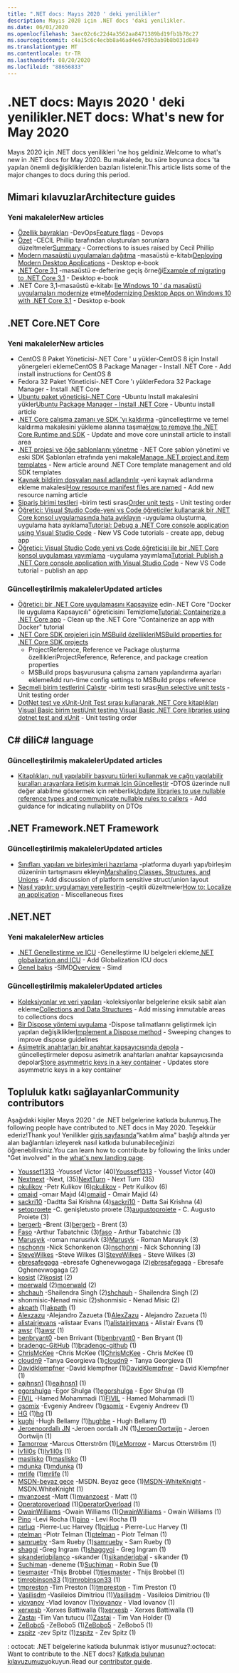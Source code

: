 ```yaml
---
title: ".NET docs: Mayıs 2020 ' deki yenilikler"
description: Mayıs 2020 için .NET docs 'daki yenilikler.
ms.date: 06/01/2020
ms.openlocfilehash: 3aec02c6c22d4a3562aa8471389bd19fb1b78c27
ms.sourcegitcommit: c4a15c6c4ecbb8a46ad4e67d9b3ab9b8b031d849
ms.translationtype: MT
ms.contentlocale: tr-TR
ms.lasthandoff: 08/20/2020
ms.locfileid: "88656833"
---
```

# <a name="net-docs-whats-new-for-may-2020"></a><span data-ttu-id="789c7-103">.NET docs: Mayıs 2020 ' deki yenilikler</span><span class="sxs-lookup"><span data-stu-id="789c7-103">.NET docs: What's new for May 2020</span></span>

<span data-ttu-id="789c7-104">Mayıs 2020 için .NET docs yenilikleri 'ne hoş geldiniz.</span><span class="sxs-lookup"><span data-stu-id="789c7-104">Welcome to what's new in .NET docs for May 2020.</span></span> <span data-ttu-id="789c7-105">Bu makalede, bu süre boyunca docs 'ta yapılan önemli değişikliklerden bazıları listelenir.</span><span class="sxs-lookup"><span data-stu-id="789c7-105">This article lists some of the major changes to docs during this period.</span></span>

## <a name="architecture-guides"></a><span data-ttu-id="789c7-106">Mimari kılavuzlar</span><span class="sxs-lookup"><span data-stu-id="789c7-106">Architecture guides</span></span>

### <a name="new-articles"></a><span data-ttu-id="789c7-107">Yeni makaleler</span><span class="sxs-lookup"><span data-stu-id="789c7-107">New articles</span></span>

- <span data-ttu-id="789c7-108">[Özellik bayrakları](../architecture/cloud-native/feature-flags.md) -DevOps</span><span class="sxs-lookup"><span data-stu-id="789c7-108">[Feature flags](../architecture/cloud-native/feature-flags.md) - Devops</span></span>
- <span data-ttu-id="789c7-109">[Özet](../architecture/cloud-native/summary.md) -CECIL Phillip tarafından oluşturulan sorunlara düzeltmeler</span><span class="sxs-lookup"><span data-stu-id="789c7-109">[Summary](../architecture/cloud-native/summary.md) - Corrections to issues raised by Cecil Phillip</span></span>
- <span data-ttu-id="789c7-110">[Modern masaüstü uygulamaları dağıtma](../architecture/modernize-desktop/deploy-modern-applications.md) -masaüstü e-kitabı</span><span class="sxs-lookup"><span data-stu-id="789c7-110">[Deploying Modern Desktop Applications](../architecture/modernize-desktop/deploy-modern-applications.md) - Desktop e-book</span></span>
- <span data-ttu-id="789c7-111">[.NET Core 3,1](../architecture/modernize-desktop/example-migration-core.md) -masaüstü e-defterine geçiş örneği</span><span class="sxs-lookup"><span data-stu-id="789c7-111">[Example of migrating to .NET Core 3.1](../architecture/modernize-desktop/example-migration-core.md) - Desktop e-book</span></span>
- <span data-ttu-id="789c7-112">.NET Core 3,1-masaüstü e-kitabı [Ile Windows 10 ' da masaüstü uygulamaları modernize](../architecture/modernize-desktop/index.md) etme</span><span class="sxs-lookup"><span data-stu-id="789c7-112">[Modernizing Desktop Apps on Windows 10 with .NET Core 3.1](../architecture/modernize-desktop/index.md) - Desktop e-book</span></span>

## <a name="net-core"></a><span data-ttu-id="789c7-113">.NET Core</span><span class="sxs-lookup"><span data-stu-id="789c7-113">.NET Core</span></span>

### <a name="new-articles"></a><span data-ttu-id="789c7-114">Yeni makaleler</span><span class="sxs-lookup"><span data-stu-id="789c7-114">New articles</span></span>

- <span data-ttu-id="789c7-115">CentOS 8 Paket Yöneticisi-.NET Core ' u yükler-CentOS 8 için Install yönergeleri ekleme</span><span class="sxs-lookup"><span data-stu-id="789c7-115">CentOS 8 Package Manager - Install .NET Core - Add install instructions for CentOS 8</span></span>
- <span data-ttu-id="789c7-116">Fedora 32 Paket Yöneticisi-.NET Core 'ı yükler</span><span class="sxs-lookup"><span data-stu-id="789c7-116">Fedora 32 Package Manager - Install .NET Core</span></span>
- <span data-ttu-id="789c7-117">[Ubuntu paket yöneticisi-.NET Core](../core/install/linux-ubuntu.md) -Ubuntu Install makalesini yükler</span><span class="sxs-lookup"><span data-stu-id="789c7-117">[Ubuntu Package Manager - Install .NET Core](../core/install/linux-ubuntu.md) - Ubuntu install article</span></span>
- <span data-ttu-id="789c7-118">[.NET Core çalışma zamanı ve SDK 'yı kaldırma](../core/install/remove-runtime-sdk-versions.md) -güncelleştirme ve temel kaldırma makalesini yükleme alanına taşıma</span><span class="sxs-lookup"><span data-stu-id="789c7-118">[How to remove the .NET Core Runtime and SDK](../core/install/remove-runtime-sdk-versions.md) - Update and move core uninstall article to install area</span></span>
- <span data-ttu-id="789c7-119">[.NET projesi ve öğe şablonlarını yönetme](../core/install/templates.md) -.NET Core şablon yönetimi ve eski SDK Şablonları etrafında yeni makale</span><span class="sxs-lookup"><span data-stu-id="789c7-119">[Manage .NET project and item templates](../core/install/templates.md) - New article around .NET Core template management and old SDK templates</span></span>
- <span data-ttu-id="789c7-120">[Kaynak bildirim dosyaları nasıl adlandırılır](../core/resources/manifest-file-names.md) -yeni kaynak adlandırma ekleme makalesi</span><span class="sxs-lookup"><span data-stu-id="789c7-120">[How resource manifest files are named](../core/resources/manifest-file-names.md) - Add new resource naming article</span></span>
- <span data-ttu-id="789c7-121">[Sipariş birimi testleri](../core/testing/order-unit-tests.md) -birim testi sırası</span><span class="sxs-lookup"><span data-stu-id="789c7-121">[Order unit tests](../core/testing/order-unit-tests.md) - Unit testing order</span></span>
- <span data-ttu-id="789c7-122">[Öğretici: Visual Studio Code-yeni vs Code öğreticiler kullanarak bir .NET Core konsol uygulamasında hata ayıklayın](../core/tutorials/debugging-with-visual-studio-code.md) -uygulama oluşturma, uygulama hata ayıklama</span><span class="sxs-lookup"><span data-stu-id="789c7-122">[Tutorial: Debug a .NET Core console application using Visual Studio Code](../core/tutorials/debugging-with-visual-studio-code.md) - New VS Code tutorials - create app, debug app</span></span>
- <span data-ttu-id="789c7-123">[Öğretici: Visual Studio Code yeni vs Code öğreticisi ile bir .NET Core konsol uygulaması yayımlama](../core/tutorials/publishing-with-visual-studio-code.md) -uygulama yayımlama</span><span class="sxs-lookup"><span data-stu-id="789c7-123">[Tutorial: Publish a .NET Core console application with Visual Studio Code](../core/tutorials/publishing-with-visual-studio-code.md) - New VS Code tutorial - publish an app</span></span>

### <a name="updated-articles"></a><span data-ttu-id="789c7-124">Güncelleştirilmiş makaleler</span><span class="sxs-lookup"><span data-stu-id="789c7-124">Updated articles</span></span>

- <span data-ttu-id="789c7-125">[Öğretici: bir .NET Core uygulamasını Kapsayıize](../core/docker/build-container.md) edin-.NET Core "Docker Ile uygulama Kapsayıcılı" öğreticisini Temizleme</span><span class="sxs-lookup"><span data-stu-id="789c7-125">[Tutorial: Containerize a .NET Core app](../core/docker/build-container.md) - Clean up the .NET Core "Containerize an app with Docker" tutorial</span></span>
- [<span data-ttu-id="789c7-126">.NET Core SDK projeleri için MSBuild özellikleri</span><span class="sxs-lookup"><span data-stu-id="789c7-126">MSBuild properties for .NET Core SDK projects</span></span>](../core/project-sdk/msbuild-props.md)
  - <span data-ttu-id="789c7-127">ProjectReference, Reference ve Package oluşturma özellikleri</span><span class="sxs-lookup"><span data-stu-id="789c7-127">ProjectReference, Reference, and package creation properties</span></span>
  - <span data-ttu-id="789c7-128">MSBuild props başvurusuna çalışma zamanı yapılandırma ayarları ekleme</span><span class="sxs-lookup"><span data-stu-id="789c7-128">Add run-time config settings to MSBuild props reference</span></span>
- <span data-ttu-id="789c7-129">[Seçmeli birim testlerini Çalıştır](../core/testing/selective-unit-tests.md) -birim testi sırası</span><span class="sxs-lookup"><span data-stu-id="789c7-129">[Run selective unit tests](../core/testing/selective-unit-tests.md) - Unit testing order</span></span>
- <span data-ttu-id="789c7-130">[DotNet test ve xUnit-Unit Test sırası kullanarak .NET Core kitaplıkları Visual Basic birim testi](../core/testing/unit-testing-visual-basic-with-dotnet-test.md)</span><span class="sxs-lookup"><span data-stu-id="789c7-130">[Unit testing Visual Basic .NET Core libraries using dotnet test and xUnit](../core/testing/unit-testing-visual-basic-with-dotnet-test.md) - Unit testing order</span></span>

## <a name="c-language"></a><span data-ttu-id="789c7-131">C# dili</span><span class="sxs-lookup"><span data-stu-id="789c7-131">C# language</span></span>

### <a name="updated-articles"></a><span data-ttu-id="789c7-132">Güncelleştirilmiş makaleler</span><span class="sxs-lookup"><span data-stu-id="789c7-132">Updated articles</span></span>

- <span data-ttu-id="789c7-133">[Kitaplıkları, null yapılabilir başvuru türleri kullanmak ve çağrı yapılabilir kuralları arayanlara iletişim kurmak Için Güncelleştir](../csharp/nullable-migration-strategies.md) -DTOS üzerinde null değer alabilme göstermek için rehberlik</span><span class="sxs-lookup"><span data-stu-id="789c7-133">[Update libraries to use nullable reference types and communicate nullable rules to callers](../csharp/nullable-migration-strategies.md) - Add guidance for indicating nullability on DTOs</span></span>

## <a name="net-framework"></a><span data-ttu-id="789c7-134">.NET Framework</span><span class="sxs-lookup"><span data-stu-id="789c7-134">.NET Framework</span></span>

### <a name="updated-articles"></a><span data-ttu-id="789c7-135">Güncelleştirilmiş makaleler</span><span class="sxs-lookup"><span data-stu-id="789c7-135">Updated articles</span></span>

- <span data-ttu-id="789c7-136">[Sınıfları, yapıları ve birleşimleri hazırlama](../framework/interop/marshaling-classes-structures-and-unions.md) -platforma duyarlı yapı/birleşim düzeninin tartışmasını ekleyin</span><span class="sxs-lookup"><span data-stu-id="789c7-136">[Marshaling Classes, Structures, and Unions](../framework/interop/marshaling-classes-structures-and-unions.md) - Add discussion of platform sensitive struct/union layout</span></span>
- <span data-ttu-id="789c7-137">[Nasıl yapılır: uygulamayı yerelleştirin](../framework/wpf/advanced/how-to-localize-an-application.md) -çeşitli düzeltmeler</span><span class="sxs-lookup"><span data-stu-id="789c7-137">[How to: Localize an application](../framework/wpf/advanced/how-to-localize-an-application.md) - Miscellaneous fixes</span></span>

## <a name="net"></a><span data-ttu-id="789c7-138">.NET</span><span class="sxs-lookup"><span data-stu-id="789c7-138">.NET</span></span>

### <a name="new-articles"></a><span data-ttu-id="789c7-139">Yeni makaleler</span><span class="sxs-lookup"><span data-stu-id="789c7-139">New articles</span></span>

- <span data-ttu-id="789c7-140">[.NET Genelleştirme ve ICU](../standard/globalization-localization/globalization-icu.md) -Genelleştirme IU belgeleri ekleme</span><span class="sxs-lookup"><span data-stu-id="789c7-140">[.NET globalization and ICU](../standard/globalization-localization/globalization-icu.md) - Add Globalization ICU docs</span></span>
- <span data-ttu-id="789c7-141">[Genel bakış](../standard/simd.md) -SIMD</span><span class="sxs-lookup"><span data-stu-id="789c7-141">[Overview](../standard/simd.md) - Simd</span></span>

### <a name="updated-articles"></a><span data-ttu-id="789c7-142">Güncelleştirilmiş makaleler</span><span class="sxs-lookup"><span data-stu-id="789c7-142">Updated articles</span></span>

- <span data-ttu-id="789c7-143">[Koleksiyonlar ve veri yapıları](../standard/collections/index.md) -koleksiyonlar belgelerine eksik sabit alan ekleme</span><span class="sxs-lookup"><span data-stu-id="789c7-143">[Collections and Data Structures](../standard/collections/index.md) - Add missing immutable areas to collections docs</span></span>
- <span data-ttu-id="789c7-144">[Bir Dispose yöntemi uygulama](../standard/garbage-collection/implementing-dispose.md) -Dispose talimatlarını geliştirmek için yapılan değişiklikler</span><span class="sxs-lookup"><span data-stu-id="789c7-144">[Implement a Dispose method](../standard/garbage-collection/implementing-dispose.md) - Sweeping changes to improve dispose guidelines</span></span>
- <span data-ttu-id="789c7-145">[Asimetrik anahtarları bir anahtar kapsayıcısında depola](../standard/security/how-to-store-asymmetric-keys-in-a-key-container.md) -güncelleştirmeler deposu asimetrik anahtarları anahtar kapsayıcısında depolar</span><span class="sxs-lookup"><span data-stu-id="789c7-145">[Store asymmetric keys in a key container](../standard/security/how-to-store-asymmetric-keys-in-a-key-container.md) - Updates store asymmetric keys in a key container</span></span>

## <a name="community-contributors"></a><span data-ttu-id="789c7-146">Topluluk katkı sağlayanlar</span><span class="sxs-lookup"><span data-stu-id="789c7-146">Community contributors</span></span>

<span data-ttu-id="789c7-147">Aşağıdaki kişiler Mayıs 2020 ' de .NET belgelerine katkıda bulunmuş.</span><span class="sxs-lookup"><span data-stu-id="789c7-147">The following people have contributed to .NET docs in May 2020.</span></span> <span data-ttu-id="789c7-148">Teşekkür ederiz!</span><span class="sxs-lookup"><span data-stu-id="789c7-148">Thank you!</span></span> <span data-ttu-id="789c7-149">Yenilikler [giriş sayfasında](index.yml)"katılım alma" başlığı altında yer alan bağlantıları izleyerek nasıl katkıda bulunabileceğinizi öğrenebilirsiniz.</span><span class="sxs-lookup"><span data-stu-id="789c7-149">You can learn how to contribute by following the links under "Get involved" in the [what's new landing page](index.yml).</span></span>

- <span data-ttu-id="789c7-150">[Youssef1313](https://github.com/Youssef1313) -Youssef Victor (40)</span><span class="sxs-lookup"><span data-stu-id="789c7-150">[Youssef1313](https://github.com/Youssef1313) - Youssef Victor (40)</span></span>
- <span data-ttu-id="789c7-151">[Nextnext](https://github.com/NextTurn) -Next, (35)</span><span class="sxs-lookup"><span data-stu-id="789c7-151">[NextTurn](https://github.com/NextTurn) - Next Turn (35)</span></span>
- <span data-ttu-id="789c7-152">[pkulikov](https://github.com/pkulikov) -Petr Kulikov (6)</span><span class="sxs-lookup"><span data-stu-id="789c7-152">[pkulikov](https://github.com/pkulikov) - Petr Kulikov (6)</span></span>
- <span data-ttu-id="789c7-153">[omajıd](https://github.com/omajid) -omaır Majıd (4)</span><span class="sxs-lookup"><span data-stu-id="789c7-153">[omajid](https://github.com/omajid) - Omair Majid (4)</span></span>
- <span data-ttu-id="789c7-154">[sackri10](https://github.com/sackri10) -Dadtta Sai Krishna (4)</span><span class="sxs-lookup"><span data-stu-id="789c7-154">[sackri10](https://github.com/sackri10) - Datta Sai Krishna (4)</span></span>
- <span data-ttu-id="789c7-155">[setoproıete](https://github.com/augustoproiete) -C. genişletusto proıete (3)</span><span class="sxs-lookup"><span data-stu-id="789c7-155">[augustoproiete](https://github.com/augustoproiete) - C. Augusto Proiete (3)</span></span>
- <span data-ttu-id="789c7-156">[bergerb](https://github.com/bergerb) -Brent (3)</span><span class="sxs-lookup"><span data-stu-id="789c7-156">[bergerb](https://github.com/bergerb) - Brent (3)</span></span>
- <span data-ttu-id="789c7-157">[Faso](https://github.com/faso) -Arthur Tabatchnic (3)</span><span class="sxs-lookup"><span data-stu-id="789c7-157">[faso](https://github.com/faso) - Arthur Tabatchnic (3)</span></span>
- <span data-ttu-id="789c7-158">[Marusyık](https://github.com/Marusyk) -roman marusrivk (3)</span><span class="sxs-lookup"><span data-stu-id="789c7-158">[Marusyk](https://github.com/Marusyk) - Roman Marusyk (3)</span></span>
- <span data-ttu-id="789c7-159">[nschonnı](https://github.com/nschonni) -Nick Schonkenon (3)</span><span class="sxs-lookup"><span data-stu-id="789c7-159">[nschonni](https://github.com/nschonni) - Nick Schonning (3)</span></span>
- <span data-ttu-id="789c7-160">[SteveWilkes](https://github.com/SteveWilkes) -Steve Wilkes (3)</span><span class="sxs-lookup"><span data-stu-id="789c7-160">[SteveWilkes](https://github.com/SteveWilkes) - Steve Wilkes (3)</span></span>
- <span data-ttu-id="789c7-161">[ebresafegaga](https://github.com/ebresafegaga) -ebresafe Oghenevwogaga (2)</span><span class="sxs-lookup"><span data-stu-id="789c7-161">[ebresafegaga](https://github.com/ebresafegaga) - Ebresafe Oghenevwogaga (2)</span></span>
- <span data-ttu-id="789c7-162">[kosist](https://github.com/kosist) (2)</span><span class="sxs-lookup"><span data-stu-id="789c7-162">[kosist](https://github.com/kosist) (2)</span></span>
- <span data-ttu-id="789c7-163">[moerwald](https://github.com/moerwald) (2)</span><span class="sxs-lookup"><span data-stu-id="789c7-163">[moerwald](https://github.com/moerwald) (2)</span></span>
- <span data-ttu-id="789c7-164">[shchauh](https://github.com/shchauh) -Shailendra Singh (2)</span><span class="sxs-lookup"><span data-stu-id="789c7-164">[shchauh](https://github.com/shchauh) - Shailendra Singh (2)</span></span>
- <span data-ttu-id="789c7-165">shonmisic-Nenad misic (2)</span><span class="sxs-lookup"><span data-stu-id="789c7-165">shonmisic - Nenad Misic (2)</span></span>
- <span data-ttu-id="789c7-166">[akpath](https://github.com/akpath) (1)</span><span class="sxs-lookup"><span data-stu-id="789c7-166">[akpath](https://github.com/akpath) (1)</span></span>
- <span data-ttu-id="789c7-167">[Alexzazu](https://github.com/AlexZazu) -Alejandro Zazueta (1)</span><span class="sxs-lookup"><span data-stu-id="789c7-167">[AlexZazu](https://github.com/AlexZazu) - Alejandro Zazueta (1)</span></span>
- <span data-ttu-id="789c7-168">[alistairjevans](https://github.com/alistairjevans) -alistaar Evans (1)</span><span class="sxs-lookup"><span data-stu-id="789c7-168">[alistairjevans](https://github.com/alistairjevans) - Alistair Evans (1)</span></span>
- <span data-ttu-id="789c7-169">[awsr](https://github.com/awsr) (1)</span><span class="sxs-lookup"><span data-stu-id="789c7-169">[awsr](https://github.com/awsr) (1)</span></span>
- <span data-ttu-id="789c7-170">[benbryant0](https://github.com/benbryant0) -ben Brrivant (1)</span><span class="sxs-lookup"><span data-stu-id="789c7-170">[benbryant0](https://github.com/benbryant0) - Ben Bryant (1)</span></span>
- <span data-ttu-id="789c7-171">[bradengc-GitHub](https://github.com/bradengc-github) (1)</span><span class="sxs-lookup"><span data-stu-id="789c7-171">[bradengc-github](https://github.com/bradengc-github) (1)</span></span>
- <span data-ttu-id="789c7-172">[ChrisMcKee](https://github.com/ChrisMcKee) -Chris McKee (1)</span><span class="sxs-lookup"><span data-stu-id="789c7-172">[ChrisMcKee](https://github.com/ChrisMcKee) - Chris McKee (1)</span></span>
- <span data-ttu-id="789c7-173">[cloudn9](https://github.com/cloudn9) -Tanya Georgieva (1)</span><span class="sxs-lookup"><span data-stu-id="789c7-173">[cloudn9](https://github.com/cloudn9) - Tanya Georgieva (1)</span></span>
- <span data-ttu-id="789c7-174">[Davidklempfner](https://github.com/DavidKlempfner) -David klempfner (1)</span><span class="sxs-lookup"><span data-stu-id="789c7-174">[DavidKlempfner](https://github.com/DavidKlempfner) - David Klempfner (1)</span></span>
- <span data-ttu-id="789c7-175">[eajhnsn1](https://github.com/eajhnsn1) (1)</span><span class="sxs-lookup"><span data-stu-id="789c7-175">[eajhnsn1](https://github.com/eajhnsn1) (1)</span></span>
- <span data-ttu-id="789c7-176">[egorshulga](https://github.com/egorshulga) -Egor Shulga (1)</span><span class="sxs-lookup"><span data-stu-id="789c7-176">[egorshulga](https://github.com/egorshulga) - Egor Shulga (1)</span></span>
- <span data-ttu-id="789c7-177">[FIVIL](https://github.com/FIVIL) -Hamed Mohammadi (1)</span><span class="sxs-lookup"><span data-stu-id="789c7-177">[FIVIL](https://github.com/FIVIL) - Hamed Mohammadi (1)</span></span>
- <span data-ttu-id="789c7-178">[gsomix](https://github.com/gsomix) -Evgeniy Andreev (1)</span><span class="sxs-lookup"><span data-stu-id="789c7-178">[gsomix](https://github.com/gsomix) - Evgeniy Andreev (1)</span></span>
- <span data-ttu-id="789c7-179">[HG](https://github.com/hg) (1)</span><span class="sxs-lookup"><span data-stu-id="789c7-179">[hg](https://github.com/hg) (1)</span></span>
- <span data-ttu-id="789c7-180">[kughi](https://github.com/hughbe) -Hugh Bellamy (1)</span><span class="sxs-lookup"><span data-stu-id="789c7-180">[hughbe](https://github.com/hughbe) - Hugh Bellamy (1)</span></span>
- <span data-ttu-id="789c7-181">[Jeroenoordallı JN](https://github.com/JeroenOortwijn) -Jeroen oordallı JN (1)</span><span class="sxs-lookup"><span data-stu-id="789c7-181">[JeroenOortwijn](https://github.com/JeroenOortwijn) - Jeroen Oortwijn (1)</span></span>
- <span data-ttu-id="789c7-182">[Tamorrow](https://github.com/LeMorrow) -Marcus Otterström (1)</span><span class="sxs-lookup"><span data-stu-id="789c7-182">[LeMorrow](https://github.com/LeMorrow) - Marcus Otterström (1)</span></span>
- <span data-ttu-id="789c7-183">[lv1il0s](https://github.com/lv1il0s) (1)</span><span class="sxs-lookup"><span data-stu-id="789c7-183">[lv1il0s](https://github.com/lv1il0s) (1)</span></span>
- <span data-ttu-id="789c7-184">[maslisko](https://github.com/maslisko) (1)</span><span class="sxs-lookup"><span data-stu-id="789c7-184">[maslisko](https://github.com/maslisko) (1)</span></span>
- <span data-ttu-id="789c7-185">[mdunka](https://github.com/mdunka) (1)</span><span class="sxs-lookup"><span data-stu-id="789c7-185">[mdunka](https://github.com/mdunka) (1)</span></span>
- <span data-ttu-id="789c7-186">[mrlife](https://github.com/mrlife) (1)</span><span class="sxs-lookup"><span data-stu-id="789c7-186">[mrlife](https://github.com/mrlife) (1)</span></span>
- <span data-ttu-id="789c7-187">[MSDN-beyaz gece](https://github.com/MSDN-WhiteKnight) -MSDN. Beyaz gece (1)</span><span class="sxs-lookup"><span data-stu-id="789c7-187">[MSDN-WhiteKnight](https://github.com/MSDN-WhiteKnight) - MSDN.WhiteKnight (1)</span></span>
- <span data-ttu-id="789c7-188">[mvanzoest](https://github.com/mvanzoest) -Matt (1)</span><span class="sxs-lookup"><span data-stu-id="789c7-188">[mvanzoest](https://github.com/mvanzoest) - Matt (1)</span></span>
- <span data-ttu-id="789c7-189">[Operatoroverload](https://github.com/OperatorOverload) (1)</span><span class="sxs-lookup"><span data-stu-id="789c7-189">[OperatorOverload](https://github.com/OperatorOverload) (1)</span></span>
- <span data-ttu-id="789c7-190">[OwainWilliams](https://github.com/OwainWilliams) -Owain Williams (1)</span><span class="sxs-lookup"><span data-stu-id="789c7-190">[OwainWilliams](https://github.com/OwainWilliams) - Owain Williams (1)</span></span>
- <span data-ttu-id="789c7-191">[Pino](https://github.com/pino) -Levi Rocha (1)</span><span class="sxs-lookup"><span data-stu-id="789c7-191">[pino](https://github.com/pino) - Levi Rocha (1)</span></span>
- <span data-ttu-id="789c7-192">[pırluq](https://github.com/pirluq) -Pierre-Luc Harvey (1)</span><span class="sxs-lookup"><span data-stu-id="789c7-192">[pirluq](https://github.com/pirluq) - Pierre-Luc Harvey (1)</span></span>
- <span data-ttu-id="789c7-193">[ptelman](https://github.com/ptelman) -Piotr Telman (1)</span><span class="sxs-lookup"><span data-stu-id="789c7-193">[ptelman](https://github.com/ptelman) - Piotr Telman (1)</span></span>
- <span data-ttu-id="789c7-194">[samrueby](https://github.com/samrueby) -Sam Rueby (1)</span><span class="sxs-lookup"><span data-stu-id="789c7-194">[samrueby](https://github.com/samrueby) - Sam Rueby (1)</span></span>
- <span data-ttu-id="789c7-195">[shaggi](https://github.com/shaggygi) -Greg Ingram (1)</span><span class="sxs-lookup"><span data-stu-id="789c7-195">[shaggygi](https://github.com/shaggygi) - Greg Ingram (1)</span></span>
- <span data-ttu-id="789c7-196">[sıkanderiqbilanço](https://github.com/sikanderiqbal) -sıkander (1)</span><span class="sxs-lookup"><span data-stu-id="789c7-196">[sikanderiqbal](https://github.com/sikanderiqbal) - sikander (1)</span></span>
- <span data-ttu-id="789c7-197">[Suchiman](https://github.com/Suchiman) -deneme (1)</span><span class="sxs-lookup"><span data-stu-id="789c7-197">[Suchiman](https://github.com/Suchiman) - Robin Sue (1)</span></span>
- <span data-ttu-id="789c7-198">[tiesmaster](https://github.com/tiesmaster) -Thijs Brobbel (1)</span><span class="sxs-lookup"><span data-stu-id="789c7-198">[tiesmaster](https://github.com/tiesmaster) - Thijs Brobbel (1)</span></span>
- <span data-ttu-id="789c7-199">[timrobinson33](https://github.com/timrobinson33) (1)</span><span class="sxs-lookup"><span data-stu-id="789c7-199">[timrobinson33](https://github.com/timrobinson33) (1)</span></span>
- <span data-ttu-id="789c7-200">[tmpreston](https://github.com/tmpreston) -Tim Preston (1)</span><span class="sxs-lookup"><span data-stu-id="789c7-200">[tmpreston](https://github.com/tmpreston) - Tim Preston (1)</span></span>
- <span data-ttu-id="789c7-201">[Vasilisdm](https://github.com/Vasilisdm) -Vasileios Dimitriou (1)</span><span class="sxs-lookup"><span data-stu-id="789c7-201">[Vasilisdm](https://github.com/Vasilisdm) - Vasileios Dimitriou (1)</span></span>
- <span data-ttu-id="789c7-202">[viovanov](https://github.com/viovanov) -Vlad Iovanov (1)</span><span class="sxs-lookup"><span data-stu-id="789c7-202">[viovanov](https://github.com/viovanov) - Vlad Iovanov (1)</span></span>
- <span data-ttu-id="789c7-203">[xerxesb](https://github.com/xerxesb) -Xerxes Battiwalla (1)</span><span class="sxs-lookup"><span data-stu-id="789c7-203">[xerxesb](https://github.com/xerxesb) - Xerxes Battiwalla (1)</span></span>
- <span data-ttu-id="789c7-204">[Zastaı](https://github.com/Zastai) -Tim Van tutucu (1)</span><span class="sxs-lookup"><span data-stu-id="789c7-204">[Zastai](https://github.com/Zastai) - Tim Van Holder (1)</span></span>
- <span data-ttu-id="789c7-205">[ZeBobo5](https://github.com/ZeBobo5) -ZeBobo5 (1)</span><span class="sxs-lookup"><span data-stu-id="789c7-205">[ZeBobo5](https://github.com/ZeBobo5) - ZeBobo5 (1)</span></span>
- <span data-ttu-id="789c7-206">[zspitz](https://github.com/zspitz) -zev Spitz (1)</span><span class="sxs-lookup"><span data-stu-id="789c7-206">[zspitz](https://github.com/zspitz) - Zev Spitz (1)</span></span>

<span data-ttu-id="789c7-207">: octocat: .NET belgelerine katkıda bulunmak istiyor musunuz?</span><span class="sxs-lookup"><span data-stu-id="789c7-207">:octocat: Want to contribute to the .NET docs?</span></span> <span data-ttu-id="789c7-208">[Katkıda bulunan kılavuzumuzu](https://docs.microsoft.com/contribute/dotnet/dotnet-contribute)okuyun.</span><span class="sxs-lookup"><span data-stu-id="789c7-208">Read our [contributor guide](https://docs.microsoft.com/contribute/dotnet/dotnet-contribute).</span></span>
